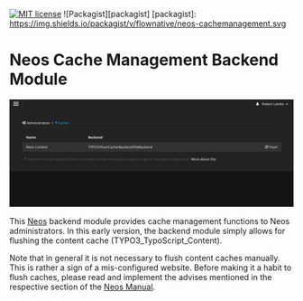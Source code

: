 [![MIT license](http://img.shields.io/badge/license-MIT-brightgreen.svg)](http://opensource.org/licenses/MIT)
![Packagist][packagist]
[packagist]: https://img.shields.io/packagist/v/flownative/neos-cachemanagement.svg

# Neos Cache Management Backend Module

![Screenshot of the Cache Management Module](Documentation/BackendScreenshot.png)

This [Neos](https://www.neos.io) backend module provides cache management functions to Neos administrators. In this
early version, the backend module simply allows for flushing the content cache (TYPO3_TypoScript_Content).

Note that in general it is not necessary to flush content caches manually. This is rather a sign of a mis-configured
website. Before making it a habit to flush caches, please read and implement the advises mentioned in the respective
section of the [Neos Manual](http://neos.readthedocs.org/en/stable/CreatingASite/ContentCache.html).
